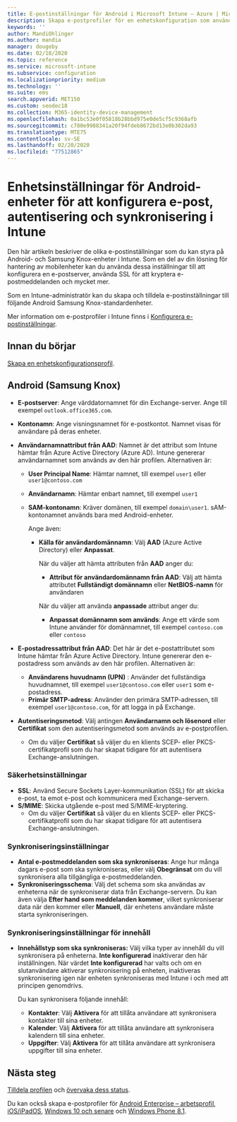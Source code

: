```yaml
---
title: E-postinställningar för Android i Microsoft Intune – Azure | Microsoft Docs
description: Skapa e-postprofiler för en enhetskonfiguration som använder Exchange-servrar och hämta attribut från Azure Active Directory. Aktivera SSL eller SMIME, autentisera användare med certifikat eller användarnamn/lösenord, samt synkronisera e-post och scheman på Android-enheter och Samsung Knox-enheter med hjälp av Microsoft Intune.
keywords: ''
author: MandiOhlinger
ms.author: mandia
manager: dougeby
ms.date: 02/18/2020
ms.topic: reference
ms.service: microsoft-intune
ms.subservice: configuration
ms.localizationpriority: medium
ms.technology: ''
ms.suite: ems
search.appverid: MET150
ms.custom: seodec18
ms.collection: M365-identity-device-management
ms.openlocfilehash: 0a1bc53e0f05818b28bbd975e0de5cf5c9368afb
ms.sourcegitcommit: c780e9988341a20f94fdeb8672bd13e0b302da93
ms.translationtype: MTE75
ms.contentlocale: sv-SE
ms.lasthandoff: 02/20/2020
ms.locfileid: "77512865"
---
```

# <a name="android-device-settings-to-configure-email-authentication-and-synchronization-in-intune"></a>Enhetsinställningar för Android-enheter för att konfigurera e-post, autentisering och synkronisering i Intune

Den här artikeln beskriver de olika e-postinställningar som du kan styra på Android- och Samsung Knox-enheter i Intune. Som en del av din lösning för hantering av mobilenheter kan du använda dessa inställningar till att konfigurera en e-postserver, använda SSL för att kryptera e-postmeddelanden och mycket mer.

Som en Intune-administratör kan du skapa och tilldela e-postinställningar till följande Android Samsung Knox-standardenheter.

Mer information om e-postprofiler i Intune finns i [Konfigurera e-postinställningar](email-settings-configure.md).

## <a name="before-you-begin"></a>Innan du börjar

[Skapa en enhetskonfigurationsprofil](email-settings-configure.md#create-a-device-profile).

## <a name="android-samsung-knox"></a>Android (Samsung Knox)

- **E-postserver**: Ange värddatornamnet för din Exchange-server. Ange till exempel `outlook.office365.com`.
- **Kontonamn**: Ange visningsnamnet för e-postkontot. Namnet visas för användare på deras enheter.
- **Användarnamnattribut från AAD**: Namnet är det attribut som Intune hämtar från Azure Active Directory (Azure AD). Intune genererar användarnamnet som används av den här profilen. Alternativen är:
  - **User Principal Name**: Hämtar namnet, till exempel `user1` eller `user1@contoso.com`
  - **Användarnamn**: Hämtar enbart namnet, till exempel `user1`
  - **SAM-kontonamn**: Kräver domänen, till exempel `domain\user1`. sAM-kontonamnet används bara med Android-enheter.

    Ange även:  
    - **Källa för användardomännamn**: Välj **AAD** (Azure Active Directory) eller **Anpassat**.

      När du väljer att hämta attributen från **AAD** anger du:
      - **Attribut för användardomännamn från AAD**: Välj att hämta attributet **Fullständigt domännamn** eller **NetBIOS-namn** för användaren

      När du väljer att använda **anpassade** attribut anger du:
      - **Anpassat domännamn som används**: Ange ett värde som Intune använder för domännamnet, till exempel `contoso.com` eller `contoso`

- **E-postadressattribut från AAD**: Det här är det e-postattributet som Intune hämtar från Azure Active Directory. Intune genererar den e-postadress som används av den här profilen. Alternativen är:
  - **Användarens huvudnamn (UPN)** :  Använder det fullständiga huvudnamnet, till exempel `user1@contoso.com` eller `user1` som e-postadress.
  - **Primär SMTP-adress**: Använder den primära SMTP-adressen, till exempel `user1@contoso.com`, för att logga in på Exchange.

- **Autentiseringsmetod**: Välj antingen **Användarnamn och lösenord** eller **Certifikat** som den autentiseringsmetod som används av e-postprofilen.
  - Om du väljer **Certifikat** så väljer du en klients SCEP- eller PKCS-certifikatprofil som du har skapat tidigare för att autentisera Exchange-anslutningen.

### <a name="security-settings"></a>Säkerhetsinställningar

- **SSL**: Använd Secure Sockets Layer-kommunikation (SSL) för att skicka e-post, ta emot e-post och kommunicera med Exchange-servern.
- **S/MIME**: Skicka utgående e-post med S/MIME-kryptering.
  - Om du väljer **Certifikat** så väljer du en klients SCEP- eller PKCS-certifikatprofil som du har skapat tidigare för att autentisera Exchange-anslutningen.

### <a name="synchronization-settings"></a>Synkroniseringsinställningar

- **Antal e-postmeddelanden som ska synkroniseras**: Ange hur många dagars e-post som ska synkroniseras, eller välj **Obegränsat** om du vill synkronisera alla tillgängliga e-postmeddelanden.
- **Synkroniseringsschema**: Välj det schema som ska användas av enheterna när de synkroniserar data från Exchange-servern. Du kan även välja **Efter hand som meddelanden kommer**, vilket synkroniserar data när den kommer eller **Manuell**, där enhetens användare måste starta synkroniseringen.

### <a name="content-sync-settings"></a>Synkroniseringsinställningar för innehåll

- **Innehållstyp som ska synkroniseras:** Välj vilka typer av innehåll du vill synkronisera på enheterna. **Inte konfigurerad** inaktiverar den här inställningen. När värdet **Inte konfigurerad** har valts och om en slutanvändare aktiverar synkronisering på enheten, inaktiveras synkronisering igen när enheten synkroniseras med Intune i och med att principen genomdrivs. 

  Du kan synkronisera följande innehåll:  
  - **Kontakter**: Välj **Aktivera** för att tillåta användare att synkronisera kontakter till sina enheter.
  - **Kalender**: Välj **Aktivera** för att tillåta användare att synkronisera kalendern till sina enheter.
  - **Uppgifter**: Välj **Aktivera** för att tillåta användare att synkronisera uppgifter till sina enheter.

## <a name="next-steps"></a>Nästa steg

[Tilldela profilen](device-profile-assign.md) och [övervaka dess status](device-profile-monitor.md).

Du kan också skapa e-postprofiler för [Android Enterprise – arbetsprofil](email-settings-android-enterprise.md), [iOS/iPadOS](email-settings-ios.md), [Windows 10 och senare](email-settings-windows-10.md) och [Windows Phone 8.1](email-settings-windows-phone-8-1.md).
